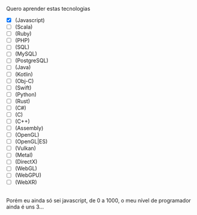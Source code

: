 Quero aprender estas tecnologias
  - [x] (Javascript)
  - [ ] (Scala)
  - [ ] (Ruby)
  - [ ] (PHP)
  - [ ] (SQL)
  - [ ] (MySQL)
  - [ ] (PostgreSQL)
  - [ ] (Java)
  - [ ] (Kotlin)
  - [ ] (Obj-C)
  - [ ] (Swift)
  - [ ] (Python)
  - [ ] (Rust)
  - [ ] (C#)
  - [ ] (C)
  - [ ] (C++)
  - [ ] (Assembly)
  - [ ] (OpenGL)
  - [ ] (OpenGL|ES)
  - [ ] (Vulkan)
  - [ ] (Metal)
  - [ ] (DirectX)
  - [ ] (WebGL)
  - [ ] (WebGPU)
  - [ ] (WebXR)
</ul>
<br/>
Porém eu ainda só sei javascript, de 0 a 1000, o meu nível de programador ainda é uns 3...
